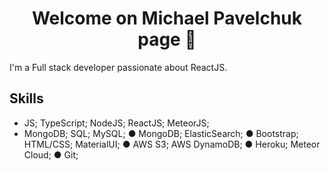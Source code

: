 <h1 align="center"> Welcome on Michael Pavelchuk page 👋</h1>

I'm a Full stack developer passionate about ReactJS. 

## Skills

- JS; TypeScript; NodeJS; ReactJS; MeteorJS;
- MongoDB; SQL; MySQL;
● MongoDB; ElasticSearch;
● Bootstrap; HTML/CSS; MaterialUI;
● AWS S3; AWS DynamoDB;
● Heroku; Meteor Cloud;
● Git;
  
<!--
**Baller-Michael/Baller-Michael** is a ✨ _special_ ✨ repository because its `README.md` (this file) appears on your GitHub profile.

Here are some ideas to get you started:

- 🔭 I’m currently working on ...
- 🌱 I’m currently learning ...
- 👯 I’m looking to collaborate on ...
- 🤔 I’m looking for help with ...
- 💬 Ask me about ...
- 📫 How to reach me: ...
- 😄 Pronouns: ...
- ⚡ Fun fact: ...
-->
